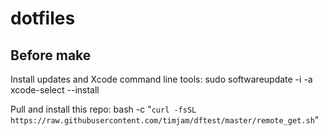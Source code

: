 # dotfiles

## Before make

Install updates and Xcode command line tools:
	sudo softwareupdate -i -a
	xcode-select --install

Pull and install this repo:
	bash -c "`curl -fsSL https://raw.githubusercontent.com/timjam/dftest/master/remote_get.sh`"
